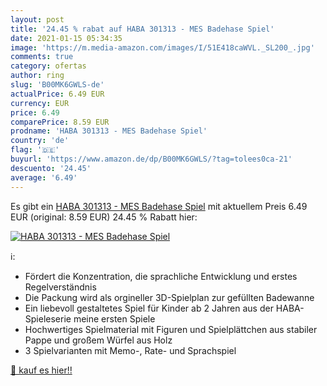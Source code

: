 ```yaml
---
layout: post
title: '24.45 % rabat auf HABA 301313 - MES Badehase Spiel'
date: 2021-01-15 05:34:35
image: 'https://m.media-amazon.com/images/I/51E418caWVL._SL200_.jpg'
comments: true
category: ofertas
author: ring
slug: 'B00MK6GWLS-de'
actualPrice: 6.49 EUR
currency: EUR
price: 6.49
comparePrice: 8.59 EUR
prodname: 'HABA 301313 - MES Badehase Spiel'
country: 'de'
flag: '🇩🇪'
buyurl: 'https://www.amazon.de/dp/B00MK6GWLS/?tag=tolees0ca-21'
descuento: '24.45'
average: '6.49'
---
```


Es gibt ein [HABA 301313 - MES Badehase Spiel](https://www.amazon.de/dp/B00MK6GWLS/?tag=tolees0ca-21) mit aktuellem Preis 6.49 EUR (original: 8.59 EUR) 24.45 % Rabatt hier:

[![HABA 301313 - MES Badehase Spiel](https://m.media-amazon.com/images/I/51E418caWVL._SL200_.jpg)](https://www.amazon.de/dp/B00MK6GWLS/?tag=tolees0ca-21)

ℹ️:

- Fördert die Konzentration, die sprachliche Entwicklung und erstes Regelverständnis
- Die Packung wird als orgineller 3D-Spielplan zur gefüllten Badewanne
- Ein liebevoll gestaltetes Spiel für Kinder ab 2 Jahren aus der HABA-Spieleserie meine ersten Spiele
- Hochwertiges Spielmaterial mit Figuren und Spielplättchen aus stabiler Pappe und großem Würfel aus Holz
- 3 Spielvarianten mit Memo-, Rate- und Sprachspiel

[🛒 kauf es hier!!](https://www.amazon.de/dp/B00MK6GWLS/?tag=tolees0ca-21)
